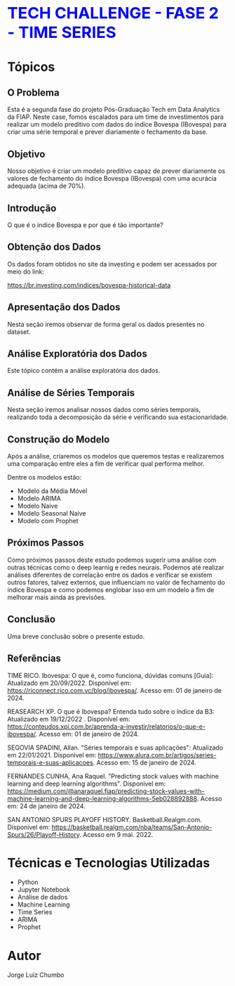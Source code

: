 <h1 style='color: blue; font-size: 36px; font-weight: bold;'>TECH CHALLENGE - FASE 2 - TIME SERIES</h1>

# Tópicos
## O Problema
Esta é a segunda fase do projeto Pós-Graduação Tech em Data Analytics da FIAP. Neste case, fomos escalados para um time de investimentos para realizar um modelo preditivo com dados do índice Bovespa (IBovespa) para criar uma série temporal e prever diariamente o fechamento da base.
## Objetivo
Nosso objetivo é criar um modelo preditivo capaz de prever diariamente os valores de fechamento do índice Bovespa (IBovespa) com uma acurácia adequada (acima de 70%).
## Introdução
O que é o índice Bovespa e por que é tão importante?
## Obtenção dos Dados
Os dados foram obtidos no site da investing e podem ser acessados por meio do link:

https://br.investing.com/indices/bovespa-historical-data
## Apresentação dos Dados
Nesta seção iremos observar de forma geral os dados presentes no dataset.
## Análise Exploratória dos Dados
Este tópico contém a análise exploratória dos dados.
## Análise de Séries Temporais
Nesta seção iremos analisar nossos dados como séries temporais, realizando toda a decomposição da série e verificando sua estacionaridade. 
## Construção do Modelo
Após a análise, criaremos os modelos que queremos testas e realizaremos uma comparação entre eles a fim de verificar qual performa melhor.

Dentre os modelos estão:
 - Modelo da Média Móvel
 - Modelo ARIMA
 - Modelo Naive
 - Modelo Seasonal Naive
 - Modelo com Prophet
## Próximos Passos
Como próximos passos deste estudo podemos sugerir uma análise com outras técnicas como o deep learnig e redes neurais. Podemos até realizar análises diferentes de correlação entre os dados e verificar se existem outros fatores, talvez externos, que influenciam no valor de fechamento do índice Bovespa e como podemos englobar isso em um modelo a fim de melhorar mais ainda as previsões.
## Conclusão
Uma breve conclusão sobre o presente estudo.
## Referências
TIME RICO. Ibovespa: O que é, como funciona, dúvidas comuns [Guia]: Atualizado em 20/09/2022. Disponível em: https://riconnect.rico.com.vc/blog/ibovespa/. Acesso em: 01 de janeiro de 2024.

REASEARCH XP. O que é Ibovespa? Entenda tudo sobre o índice da B3: Atualizado em 19/12/2022 . Disponível em: https://conteudos.xpi.com.br/aprenda-a-investir/relatorios/o-que-e-ibovespa/. Acesso em: 01 de janeiro de 2024.

SEGOVIA SPADINI, Allan. "Séries temporais e suas aplicações": Atualizado em 22/01/2021. Disponível em: https://www.alura.com.br/artigos/series-temporais-e-suas-aplicacoes. Acesso em: 15 de janeiro de 2024.

FERNANDES CUNHA, Ana Raquel. "Predicting stock values with machine learning and deep learning algorithms". Disponível em: https://medium.com/@anaraquel.fiap/predicting-stock-values-with-machine-learning-and-deep-learning-algorithms-5eb028892888. Acesso em: 24 de janeiro de 2024.

SAN ANTONIO SPURS PLAYOFF HISTORY. Basketball.Realgm.com. Disponível em: https://basketball.realgm.com/nba/teams/San-Antonio-Spurs/26/Playoff-History. Acesso em 9 mai. 2022.
# Técnicas e Tecnologias Utilizadas
 - Python
 - Jupyter Notebook
 - Análise de dados
 - Machine Learning
 - Time Series
 - ARIMA
 - Prophet
# Autor
Jorge Luiz Chumbo
